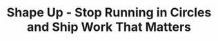 ---
categories:
- basecamp
- product
- book
- development
- design
- management
- books
- process
external_url: https://basecamp.com/shapeup
shared: true
slug: shape-up-stop-running-in-circles
time: 2019-07-29 16:12:24
title: Shape Up - Stop Running in Circles and Ship Work That Matters
toread: true
---